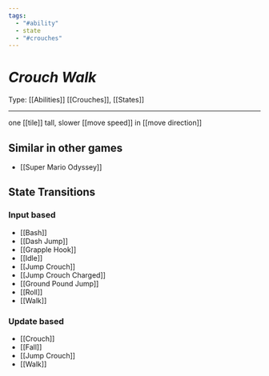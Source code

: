 ```yaml
---
tags:
  - "#ability"
  - state
  - "#crouches"
---
```

# _Crouch Walk_

Type: [[Abilities]] [[Crouches]], [[States]]

----

one [[tile]] tall, slower [[move speed]] in [[move direction]]


## Similar in other games

* [[Super Mario Odyssey]]


## State Transitions

### Input based

* [[Bash]]
* [[Dash Jump]]
* [[Grapple Hook]]
* [[Idle]]
* [[Jump Crouch]]
* [[Jump Crouch Charged]]
* [[Ground Pound Jump]]
* [[Roll]]
* [[Walk]]


### Update based

* [[Crouch]]
* [[Fall]]
* [[Jump Crouch]]
* [[Walk]]